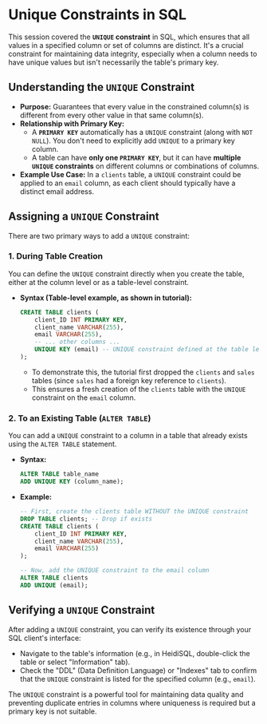 # Unique Constraints in SQL

This session covered the **`UNIQUE` constraint** in SQL, which ensures that all values in a specified column or set of columns are distinct. It's a crucial constraint for maintaining data integrity, especially when a column needs to have unique values but isn't necessarily the table's primary key.

## Understanding the `UNIQUE` Constraint

- **Purpose:** Guarantees that every value in the constrained column(s) is different from every other value in that same column(s).
- **Relationship with Primary Key:**
  - A **`PRIMARY KEY`** automatically has a `UNIQUE` constraint (along with `NOT NULL`). You don't need to explicitly add `UNIQUE` to a primary key column.
  - A table can have **only one `PRIMARY KEY`**, but it can have **multiple `UNIQUE` constraints** on different columns or combinations of columns.
- **Example Use Case:** In a `clients` table, a `UNIQUE` constraint could be applied to an `email` column, as each client should typically have a distinct email address.

## Assigning a `UNIQUE` Constraint

There are two primary ways to add a `UNIQUE` constraint:

### 1. During Table Creation

You can define the `UNIQUE` constraint directly when you create the table, either at the column level or as a table-level constraint.

- **Syntax (Table-level example, as shown in tutorial):**
  ```sql
  CREATE TABLE clients (
      client_ID INT PRIMARY KEY,
      client_name VARCHAR(255),
      email VARCHAR(255),
      -- ... other columns ...
      UNIQUE KEY (email) -- UNIQUE constraint defined at the table level
  );
  ```
  - To demonstrate this, the tutorial first dropped the `clients` and `sales` tables (since `sales` had a foreign key reference to `clients`).
  - This ensures a fresh creation of the `clients` table with the `UNIQUE` constraint on the `email` column.

### 2. To an Existing Table (`ALTER TABLE`)

You can add a `UNIQUE` constraint to a column in a table that already exists using the `ALTER TABLE` statement.

- **Syntax:**
  ```sql
  ALTER TABLE table_name
  ADD UNIQUE KEY (column_name);
  ```
- **Example:**

  ```sql
  -- First, create the clients table WITHOUT the UNIQUE constraint
  DROP TABLE clients; -- Drop if exists
  CREATE TABLE clients (
      client_ID INT PRIMARY KEY,
      client_name VARCHAR(255),
      email VARCHAR(255)
  );

  -- Now, add the UNIQUE constraint to the email column
  ALTER TABLE clients
  ADD UNIQUE (email);
  ```

## Verifying a `UNIQUE` Constraint

After adding a `UNIQUE` constraint, you can verify its existence through your SQL client's interface:

- Navigate to the table's information (e.g., in HeidiSQL, double-click the table or select "Information" tab).
- Check the "DDL" (Data Definition Language) or "Indexes" tab to confirm that the `UNIQUE` constraint is listed for the specified column (e.g., `email`).

The `UNIQUE` constraint is a powerful tool for maintaining data quality and preventing duplicate entries in columns where uniqueness is required but a primary key is not suitable.
